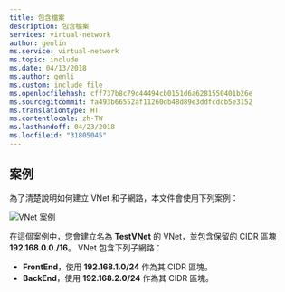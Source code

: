 ```yaml
---
title: 包含檔案
description: 包含檔案
services: virtual-network
author: genlin
ms.service: virtual-network
ms.topic: include
ms.date: 04/13/2018
ms.author: genli
ms.custom: include file
ms.openlocfilehash: cff737b8c79c44494cb0151d6a6281550401b26e
ms.sourcegitcommit: fa493b66552af11260db48d89e3ddfcdcb5e3152
ms.translationtype: HT
ms.contentlocale: zh-TW
ms.lasthandoff: 04/23/2018
ms.locfileid: "31805045"
---
```

## <a name="scenario"></a>案例

為了清楚說明如何建立 VNet 和子網路，本文件會使用下列案例：

![VNet 案例](./media/virtual-networks-create-vnet-scenario-include/vnet-scenario.png)

在這個案例中，您會建立名為 **TestVNet** 的 VNet，並包含保留的 CIDR 區塊 **192.168.0.0./16**。 VNet 包含下列子網路： 

* **FrontEnd**，使用 **192.168.1.0/24** 作為其 CIDR 區塊。
* **BackEnd**，使用 **192.168.2.0/24** 作為其 CIDR 區塊。

